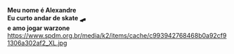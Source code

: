 
<b>Meu nome é Alexandre</b>
 <br/>
<b>Eu curto andar de skate 🛹</b>
<br/>
<b>e amo jogar warzone</b> 
<img>https://www.spdm.org.br/media/k2/items/cache/c993942768468b0a92cf91306a302af2_XL.jpg
